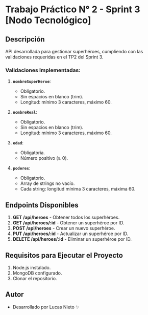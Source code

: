 # Trabajo Práctico N° 2 - Sprint 3 [Nodo Tecnológico]

## Descripción
API desarrollada para gestionar superhéroes, cumpliendo con las validaciones requeridas en el TP2 del Sprint 3.

### Validaciones Implementadas:
1. **`nombreSuperHeroe`**:
   - Obligatorio.
   - Sin espacios en blanco (trim).
   - Longitud: mínimo 3 caracteres, máximo 60.

2. **`nombreReal`**:
   - Obligatorio.
   - Sin espacios en blanco (trim).
   - Longitud: mínimo 3 caracteres, máximo 60.

3. **`edad`**:
   - Obligatoria.
   - Número positivo (≥ 0).

4. **`poderes`**:
   - Obligatorio.
   - Array de strings no vacío.
   - Cada string: longitud mínima 3 caracteres, máxima 60.

## Endpoints Disponibles
1. **GET /api/heroes** - Obtener todos los superhéroes.
2. **GET /api/heroes/:id** - Obtener un superhéroe por ID.
3. **POST /api/heroes** - Crear un nuevo superhéroe.
4. **PUT /api/heroes/:id** - Actualizar un superhéroe por ID.
5. **DELETE /api/heroes/:id** - Eliminar un superhéroe por ID.

## Requisitos para Ejecutar el Proyecto
1. Node.js instalado.
2. MongoDB configurado.
3. Clonar el repositorio.

## Autor
- Desarrollado por Lucas Nieto ✨